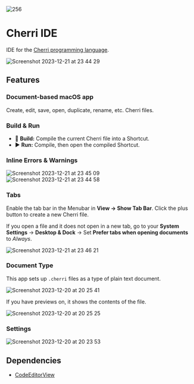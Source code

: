 ![256](https://github.com/electrikmilk/cherri-macos-app/assets/4368524/6b7c2b24-f471-4c28-8484-7a17ac4886e8)

# Cherri IDE

IDE for the [Cherri programming language](https://github.com/electrikmilk/cherri).

![Screenshot 2023-12-21 at 23 44 29](https://github.com/electrikmilk/cherri-macos-app/assets/4368524/99b290c0-4299-44ad-86a1-7158b319022a)

## Features

### Document-based macOS app

Create, edit, save, open, duplicate, rename, etc. Cherri files.

### Build & Run
- 🔨 **Build:** Compile the current Cherri file into a Shortcut.
- ▶️ **Run:** Compile, then open the compiled Shortcut.

### Inline Errors & Warnings

![Screenshot 2023-12-21 at 23 45 09](https://github.com/electrikmilk/cherri-macos-app/assets/4368524/03a85422-5576-4a24-b93c-351d1431f2f0)
![Screenshot 2023-12-21 at 23 44 58](https://github.com/electrikmilk/cherri-macos-app/assets/4368524/356fafd5-a2a0-461d-a849-6af4e6fbbc2c)

### Tabs

Enable the tab bar in the Menubar in **View -> Show Tab Bar**. Click the plus button to create a new Cherri file.

If you open a file and it does not open in a new tab, go to your **System Settings** -> **Desktop & Dock** -> Set **Prefer tabs when opening documents** to _Always_.

![Screenshot 2023-12-21 at 23 46 21](https://github.com/electrikmilk/cherri-macos-app/assets/4368524/0ebf3d24-1f59-4886-98c8-85d334663da9)

### Document Type

This app sets up `.cherri` files as a type of plain text document.

![Screenshot 2023-12-20 at 20 25 41](https://github.com/electrikmilk/cherri-macos-app/assets/4368524/33f17ae2-7746-4782-b5f1-53f35b65a895)

If you have previews on, it shows the contents of the file.

![Screenshot 2023-12-20 at 20 25 25](https://github.com/electrikmilk/cherri-macos-app/assets/4368524/1f66b438-33cb-49d9-bbaf-fd9011890387)

### Settings

![Screenshot 2023-12-20 at 20 23 53](https://github.com/electrikmilk/cherri-macos-app/assets/4368524/bea9c3bf-4aba-4758-9cdd-be553b8437a1)

## Dependencies

- [CodeEditorView](https://github.com/mchakravarty/CodeEditorView)

